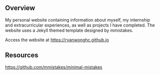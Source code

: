 ## Overview
My personal website containing information about myself, my internship and extracurricular experiences, as well as projects I have completed. The website uses a Jekyll themed template designed by mmistakes.

Access the website at https://ryanwonghc.github.io

## Resources
https://github.com/mmistakes/minimal-mistakes
